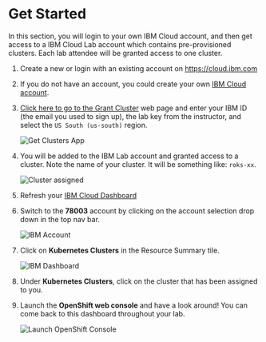 # Get Started

In this section, you will login to your own IBM Cloud account, and then get access to a IBM Cloud Lab account which contains pre-provisioned clusters. Each lab attendee will be granted access to one cluster.

1. Create a new or login with an existing account on <https://cloud.ibm.com>

2. If you do not have an account, you could create your own [IBM Cloud account][vcpi_code].

3. [Click here to go to the Grant Cluster](grant_cluster) web page and enter your IBM ID (the email you used to sign up), the lab key from the instructor, and select the `US South (us-south)` region.

    ![Get Clusters App](https://dsc.cloud/quickshare/Shared-Image-2019-09-16-09-53-30.png)

4. You will be added to the IBM Lab account and granted access to a cluster. Note the name of your cluster. It will be something like: `roks-xx`.

    ![Cluster assigned](https://dsc.cloud/quickshare/cluster-assigned.png)

5. Refresh your [IBM Cloud Dashboard](https://cloud.ibm.com)

6. Switch to the **78003** account by clicking on the account selection drop down in the top nav bar.

   ![IBM Account](https://dsc.cloud/quickshare/Shared-Image-2019-09-16-13-48-57.png)

7. Click on **Kubernetes Clusters** in the Resource Summary tile.

    ![IBM Dashboard](https://dsc.cloud/quickshare/show-cluster-on-account.png)

8. Under **Kubernetes Clusters**, click on the cluster that has been assigned to you.

9. Launch the **OpenShift web console** and have a look around! You can come back to this dashboard throughout your lab.

    ![Launch OpenShift Console](https://dsc.cloud/quickshare/launch-openshift-ui.png)

<!-- put the vcpi URL here -->
[vcpi_code]: https://cloud.ibm.com
<!-- put the grant cluster URL here -->
[grant_cluster]: http://roks-icd-lab.mybluemix.net
